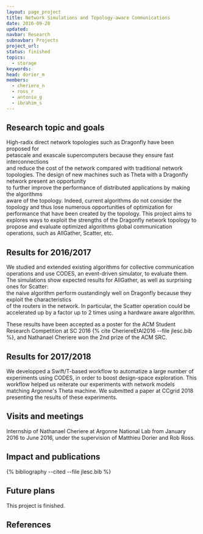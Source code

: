 ```yaml
---
layout: page_project
title: Network Simulations and Topology-aware Communications
date: 2016-09-28
updated:
navbar: Research
subnavbar: Projects
project_url:
status: finished 
topics: 
  - storage
keywords:
head: dorier_m
members:
  - cheriere_n
  - ross_r
  - antoniu_g
  - ibrahim_s
---
```


## Research topic and goals

High-radix direct network topologies such as Dragonfly have been proposed for  
petascale and exascale supercomputers because they ensure fast interconnections  
and reduce the cost of the network compared with traditional network topologies. 
The design of new machines such as Theta with a Dragonfly network present an opportunity  
to further improve the performance of distributed applications by making the algorithms  
aware of the topology. Indeed, current algorithms do not consider the topology and thus
lose numerous opportunities of optimization for performance that have been created by the topology. 
This project aims to explores ways to exploit the strengths of the Dragonfly network topology
to propose and evaluate optimized algorithms  global communication operations, such as AllGather, Scatter, etc.

## Results for 2016/2017

We studied and extended existing algorithms for collective communication operations and use CODES,
an event-driven simulator, to evaluate them. The simulations show expected results for AllGather, as well as surprising ones for Scatter:  
the naive algorithm perform oustandingly well on Dragonfly because they exploit the characteristics  
of the routers in the network. In particular, the Scatter operation could be accelerated up 
by a factor up to 2 times using a hardware aware algorithm. 

These results have been accepted as a poster for the ACM Student Research Competition at SC 2016 {% cite CheriereEtAl2016 --file jlesc.bib %}, and Nathanael Cheriere won the 2nd prize of the ACM SRC.

## Results for 2017/2018

We developped a Swift/T-based workflow to automatize a large number of experiments using CODES, in order to boost design-space exploration. This workflow helped us reiterate our experiments with network models matching Argonne's Theta machine. We submitted a paper at CCgrid 2018 presenting the results of these experiments.

## Visits and meetings

Internship of Nathanael Cheriere at Argonne National Lab from January 2016 to June 2016, under the supervision of Matthieu Dorier and Rob Ross.

## Impact and publications

{% bibliography --cited --file jlesc.bib %}


## Future plans

This project is finished.

## References
